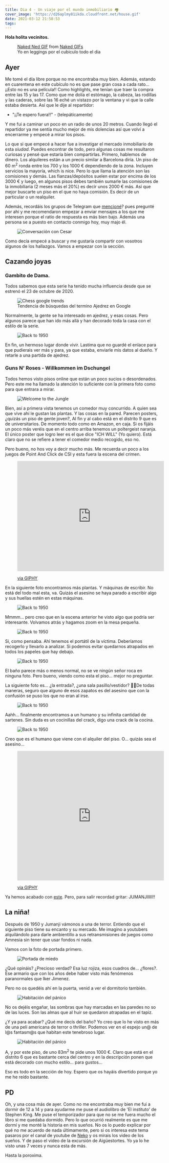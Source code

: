```yaml
---
title: Dia 4 - Un viaje por el mundo inmobiliario 🏘
cover_image: 'https://d26aplmy81ikda.cloudfront.net/house.gif'
date: 2021-03-12 21:58:53
tags:
---
```


**Hola holita vecinitos.**

<figure>
    <div 
        class="tenor-gif-embed" data-postid="13069508" data-share-method="host" data-width="100%" data-aspect-ratio="1.3387096774193548"
        style="margin: auto"
    >
        <a href="https://tenor.com/view/naked-ned-flanders-gif-13069508">Naked Ned GIF</a> from <a href="https://tenor.com/search/naked-gifs">Naked GIFs</a>
    </div>
    <script type="text/javascript" async src="https://tenor.com/embed.js">
    </script>
    <figcaption>Yo en leggings por el cubiculo todo el dia</figcaption>
</figure>

## Ayer
Me tomé el día libre porque no me encontraba muy bien. Además, estando en cuarentena en este cubículo no es que pase gran cosa a cada rato... ¡¡Esto no es una película!! Como highlights, me tenían que traer la compra entre las 15 y las 17. Como que me dolía el estómago, la cabeza, las rodillas y las caderas, sobre las 16 eché un vistazo por la ventana y vi que la calle estaba desierta. Así que le dije al repartidor: 
- "¡¡Te espero fuera!!" - (telepáticamente)

Y me fui a caminar un poco en un radio de unos 20 metros. Cuando llegó el repartidor ya me sentía mucho mejor de mis dolencias así que volví a encerrarme y empecé a mirar los pisos.

Lo que si que empecé a hacer fue a investigar el mercado inmobiliario de esta _siudad_. Puedes encontrar de todo, pero algunas cosas me resultaron curiosas y pensé que estaría bien compartirlas.
    Primero, hablemos de dinero. Los alquileres están a un precio similar a Barcelona diría. Un piso de 60 m<sup>2</sup> ronda entre los 700 y los 1000 € dependiendo de la zona. Incluyen servicios la mayoría, which is nice. Pero lo que llama la atención son las comisiones y demás. Las fianzas/depósitos suelen estar por encima de los 3000 € y luego, en algunos pisos debes también sumarle las comisiones de la inmobiliaria (2 meses más el 20%) es decir unos 2000 € más. Así que mejor buscarte un piso en el que no haya comisión. Es decir de un particular o un realquiler.

Además, recordáis los grupos de Telegram que [mencioné](/2021/03/11/Dia2-24h-en-15m2/)? pues pregunté por ahí y me recomendaron empezar a enviar mensajes a los que me interesen porque el ratio de respuesta es más bien bajo. Además una persona se a puesto en contacto conmigo hoy, muy majo él.

<figure>
    <img src="https://d26aplmy81ikda.cloudfront.net/photo_2021-03-13_02-27-00.jpg" alt="Conversación con Cesar">
</figure>

Como decía empecé a buscar y me gustaría compartir con vosotros algunos de los hallazgos. Vamos a empezar con la sección.

## Cazando joyas

### Gambito de Dama.
Todos sabemos que esta serie ha tenido mucha influencia desde que se estrenó el 23 de octubre de 2020.

<figure>
    <img src="https://d26aplmy81ikda.cloudfront.net/Captura de pantalla 2021-03-13 024042.png" alt="Chess google trends">
    <figcaption>Tendencia de búsquedas del termino Ajedrez en Google</figcaption>
</figure>

Normalmente, la gente se ha interesado en ajedrez, y esas cosas. Pero algunos parece que han ido más allá y han decorado toda la casa con el estilo de la serie.

<figure>
    <img src="https://images.derstandard.at/t/R1024r/upload/imagesanzeiger/immoimporte/justimmo2/files.justimmo.at/public/pic/big/RMzLqK5UU9hy1gqmuylle20210301.jpg" alt="Back to 1950" />
</figure>

En fin, un hermoso lugar donde vivir. Lastima que no guardé el enlace para que pudierais ver más y para, ya que estaba, enviarle mis datos al dueño. Y retarle a una partida de ajedrez.


### Guns N' Roses - Willkommen im Dschungel

Todos hemos visto pisos online que están un poco sucios o desordenados. Pero este me ha llamado la atención lo suficiente con la primera foto como para que entrara a mirar.

<figure>
    <img src="https://cache.willhaben.at/mmo/4/452/491/454_1459936102.jpg" alt="Welcome to the Jungle" />
</figure>

Bien, así a primera vista tenemos un comedor muy concurrido. A quien sea que vive ahí le gustan las plantas. Y las cosas en la pared. Parecen posters, ¿quizás un piso de gente joven?, Al fin y al cabo está en el distrito 9 que es de universitarios. De momento todo como en Amazon, en caja. 
Si os fijáis un poco más veréis que en el centro arriba tenemos un poltergeist naranja. 
El único poster que logro leer es el que dice "ICH WILL" (Yo quiero). Está claro que no se refiere a tener el comedor medio recogido, eso no.

Pero bueno, no hos voy a decir mucho más. Me recuerda un poco a los juegos de Point And Click de CSI y esta fuera la escena del crimen.
<figure>
    <iframe src="https://giphy.com/embed/xPGkOAdiIO3Is" width="480" height="360" frameBorder="0" class="giphy-embed" allowFullScreen></iframe><p><a href="https://giphy.com/gifs/csi-miami-horatio-caine-xPGkOAdiIO3Is">via GIPHY</a></p>
</figure>

En la siguiente foto encontramos más plantas. Y máquinas de escribir. No está del todo mal esta, va. Quizás el asesino se haya parado a escribir algo y sus huellas estén en estas máquinas.
<figure>
    <img src="https://cache.willhaben.at/mmo/4/452/491/454_1146542889.jpg" alt="Back to 1950" />
</figure>

Mmmm... pero creo que en la escena anterior he visto algo que podría ser interesante. Volvamos atrás y hagamos zoom en la mesa pequeña.
<figure>
    <img src="https://cache.willhaben.at/mmo/4/452/491/454_-1119038164.jpg" alt="Back to 1950" />
</figure>

Si, como pensaba. Ahí tenemos el portátil de la víctima. Deberíamos recogerlo y llevarlo a analizar. Si podemos evitar quedarnos atrapados en todos los papeles que hay debajo.
<figure>
    <img src="https://cache.willhaben.at/mmo/4/452/491/454_738383142.jpg" alt="Back to 1950" />
</figure>

El baño parece más o menos normal, no se ve ningún señor roca en ninguna foto. Pero bueno, viendo como esta el piso... mejor no preguntar.

La siguiente foto es... ¿la entrada?, ¿una sala pasillo/vestidor? 🤷‍♂️De todas maneras, seguro que alguno de esos zapatos es del asesino que con la confusión se puso los que no eran al irse.
<figure>
    <img src="https://cache.willhaben.at/mmo/4/452/491/454_1238748917.jpg" alt="Back to 1950" />
</figure>

Aahh... finalmente encontramos a un humano y su infinita cantidad de sartenes. Sin duda es un cocinillas del crack, digo una crack de la cocina.
<figure>
    <img src="https://cache.willhaben.at/mmo/4/452/491/454_-838731342.jpg" alt="Back to 1950" />
</figure>

Creo que es el humano que viene con el alquiler del piso. O... quizás sea el asesino...

<figure>
    <iframe src="https://giphy.com/embed/8nhgZZMKUicpi" width="480" height="423" frameBorder="0" class="giphy-embed" allowFullScreen></iframe><p><a href="https://giphy.com/gifs/piano-drama-dramatic-8nhgZZMKUicpi">via GIPHY</a></p>
</figure>

Ya hemos acabado con [este](https://www.willhaben.at/iad/immobilien/d/mietwohnungen/wien/wien-1090-alsergrund/provisionsfrei-zwei-zimmer-hohe-decken-ruhige-und-zentrale-lage-452491454/). Pero, para salir recordad gritar: JUMANJIIIII!!


## La niña!

Después de 1950 y Jumanji vámonos a una de terror. Entiendo que el siguiente piso tiene su encanto y su mercado. Me imagino a youtubers alquilándolo para darle ambientillo a sus retransmisiones de juegos como Amnesia sin tener que usar fondos ni nada. 

Vamos con la foto de portada primero.

<figure>
    <img src="http://s.bazar.at/18-9yni4200-wprq_m/altmodisch-moeblierte-altbauwohnung-in-hervorragender-lage.jpg" alt="Portada de miedo">
</figure>

¿Qué opináis? ¿Precioso verdad? Esa luz rojiza, esos cuadros de... ¿flores?. Ese armario que con los años debe haber visto más fenómenos paranormales que Iker Jimenez.

Pero no os quedéis ahí en la puerta, venid a ver el dormitorio también.

<figure>
    <img src="https://d26aplmy81ikda.cloudfront.net/Captura de pantalla 2021-03-13 034507.png" alt="Habitación del pánico">
</figure>

No os dejéis engañar, las sombras que hay marcadas en las paredes no so de las luces. Son las almas que al huir se quedaron atrapadas en el tapiz.

¿Y ya para acabar? ¿Qué me decís del baño? Yo creo que lo he visto en más de una peli americana de terror o thriller. Podemos ver en el espejo un@ de l@s fantasm@s que habitan este tenebroso lugar. 
<figure>
    <img src="http://s.bazar.at/18-qyni4200-0ae7_m/altmodisch-moeblierte-altbauwohnung-in-hervorragender-lage.jpg" alt="Habitación del pánico">
</figure>

A, y por este piso, de uno 83m<sup>2</sup> te pide unos 1000 €. Claro que está en el distrito 6 que es bastante cerca del centro y en la descripción ponen que está decorado con mucho estilo... para gustos...



Eso es todo en la sección de hoy. Espero que os hayáis divertido porque yo me he reído bastante.

## PD
Oh, y una cosa más de ayer. Como no me encontraba muy bien me fui a dormir de 12 a 14 y para ayudarme me puse el audiolibro de 'El instituto' de Stephen King. Me puse el temporizador para que no se me fuera mucho el libro si me quedaba dormido. Pero lo que ocurrió realmente es que me dormí y me monté la historia en mis sueños. No os lo puedo explicar por qué no me acuerdo de nada últimamente, pero si os interesa este tema pasaros por el canal de youtube de [Neko](https://www.youtube.com/channel/UCeSpcNgLu0KFdN4N-v_CEwA) y os mirais los video de los sueños. Y de paso el video de la excursión de Aigüestortes. Yo ya lo he visto unas 7 veces y nunca esta de más.

Hasta la poroxima.
